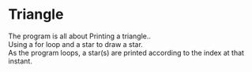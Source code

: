 # Triangle
The program is all about Printing a triangle..<br />
Using a for loop and a star to draw a star.<br />
As the program loops, a star(s) are printed according to the index at that instant.
